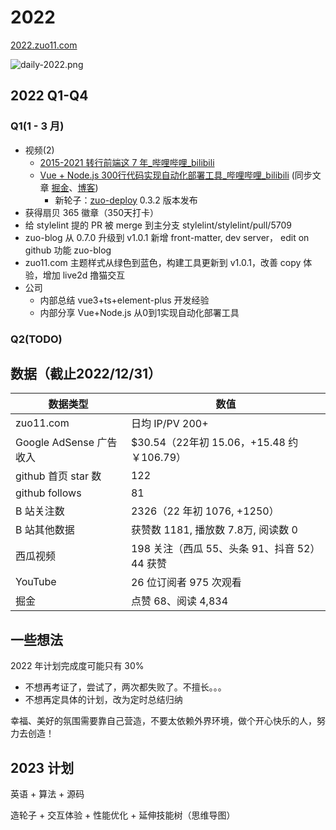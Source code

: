 # 2022

[2022.zuo11.com](http://2022.zuo11.com)

![daily-2022.png](/images/daily/daily-2022.png)

## 2022 Q1-Q4

### Q1(1 - 3 月)

- 视频(2)
  - [2015-2021 转行前端这 7 年_哔哩哔哩_bilibili](https://www.bilibili.com/video/BV1iS4y1T7Y7/)
  - [Vue + Node.js 300行代码实现自动化部署工具_哔哩哔哩_bilibili](https://www.bilibili.com/video/BV1dR4y15726/) (同步文章 [掘金](https://juejin.cn/post/7070921715492061214)、[博客](http://www.zuo11.com/blog/2022/2/zuo_deploy_think.html))
    - 新轮子：[zuo-deploy](https://github.com/zuoxiaobai/zuo-deploy) 0.3.2 版本发布
- 获得扇贝 365 徽章（350天打卡）
- 给 stylelint 提的 PR 被 merge 到主分支 stylelint/stylelint/pull/5709
- zuo-blog 从 0.7.0 升级到 v1.0.1 新增 front-matter, dev server， edit on github 功能  zuo-blog
- zuo11.com 主题样式从绿色到蓝色，构建工具更新到 v1.0.1，改善 copy 体验，增加 live2d 撸猫交互
- 公司
  - 内部总结 vue3+ts+element-plus 开发经验
  - 内部分享 Vue+Node.js 从0到1实现自动化部署工具

### Q2(TODO)

## 数据（截止2022/12/31）

数据类型 | 数值
--- | ---
zuo11.com | 日均 IP/PV 200+
Google AdSense 广告收入 | $30.54（22年初 $15.06，+$15.48 约 ￥106.79）
github 首页 star 数 | 122
github follows | 81
B 站关注数 | 2326（22 年初 1076, +1250）
B 站其他数据 |  获赞数 1181, 播放数 7.8万, 阅读数 0
西瓜视频 | 198 关注（西瓜 55、头条 91、抖音 52）44 获赞
YouTube | 26 位订阅者 975 次观看
掘金 | 点赞 68、阅读 4,834

## 一些想法

2022 年计划完成度可能只有 30%

- 不想再考证了，尝试了，两次都失败了。不擅长。。。
- 不想再定具体的计划，改为定时总结归纳

幸福、美好的氛围需要靠自己营造，不要太依赖外界环境，做个开心快乐的人，努力去创造！

## 2023 计划

英语 + 算法 + 源码

造轮子  + 交互体验 + 性能优化 + 延伸技能树（思维导图）
